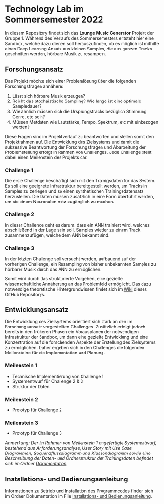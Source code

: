 # Technology Lab im Sommersemester 2022
In diesem Repository findet sich das **Lounge Music Generator** Projekt der Gruppe 1. Während des Verlaufs des Sommersemesters entsteht hier eine Sandbox, welche dazu dienen soll herauszufinden, ob es möglich ist mithilfe eines Deep Learning Ansatz aus kleinen Samples, die aus ganzen Tracks geschnitten werden, hörbare Musik zu resampeln.

## Forschungsansatz
Das Projekt möchte sich einer Problemlösung über die folgenden Forschungsfragen annähern:
  1. Lässt sich hörbare Musik erzeugen?
  2. Reicht das stochaistische Sampling? Wie lange ist eine optimale Sampledauer?
  3. Wie ähnlich müssen sich die Ursprungstracks bezüglich Stimmung Genre, etc sein?
  4. Müssen Metdaten wie Lautstärke, Tempo, Spektrum, etc mit einbezogen werden?

Diese Fragen sind im Projektverlauf zu beantworten und stellen somit den Projektrahmen auf. Die Entwicklung des Zielsystems und damit die sukzessive Beantwortung der Forschungsfragen und Abarbeitung der Problemstellung erfolgt in Rahmen von Challenges. Jede Challenge stellt dabei einen Meilenstein des Projekts dar. 

### Challenge 1
Die erste Challenge beschäftigt sich mit den Trainigsdaten für das System. Es soll eine geeignete Infrastruktur bereitgestellt werden, um Tracks in Samples zu zerlegen und so einen synthetischen Trainingsdatensatz herzustellen. Die Daten müssen zusätzlich in eine Form überführt werden, um sie einem Neuronalen netz zugänglich zu machen.

### Challenge 2
In dieser Challenge geht es darum, dass ein ANN trainiert wird, welches abschließend in der Lage sein soll, Samples wieder zu einem Track zusammenzufügen, welche dem ANN bekannt sind.

### Challenge 3
In der letzten Challenge soll versucht werden, aufbauend auf der vorherigen Challenge, ein Resampling von bisher unbekannten Samples zu hörbarer Musik durch das ANN zu ermöglichen.  

Somit wird durch das strukturierte Vorgehen, eine gezielte wissenschaftliche Annäherung an das Problemfeld ermöglicht. Das dazu notwendige theoretische Hintergrundwissen findet sich im [Wiki](https://github.com/JenniferHammen/TechnologyLab2022/wiki) dieses GitHub Repositorys.

## Entwicklungsansatz
Die Entwicklung des Zielsystems orientiert sich stark an den im Forschungsansatz vorgestellten Challenges. Zusätzlich erfolgt jedoch bereits in den früheren Phasen ein Vorausplanen der notwendigen Infrastruktur der Sandbox, um dann eine gezielte Entwicklung und eine Konzentration auf die forschenden Aspekte der Erstellung des Zielsystems zu ermöglichen. Daher ergeben sich in den Challenges die folgenden Meilensteine für die Implementation und Planung.

### Meilenstein 1
- Technische Implementierung von Challenge 1
- Systementwurf für Challenge 2 & 3
- Struktur der Daten

### Meilenstein 2
- Prototyp für Challenge 2

### Meilenstein 3
- Prototyp für Challenge 3

*Anmerkung: Der im Rahmen von Meilenstein 1 angefertigte Systementwurf, bestehend aus Anforderungsanalyse, User Story mit Use Case Diagrammen, Sequenzflussdiagramm und Klassendiagramm sowie eine Beschreibung der Daten- und Ordnerstruktur der Trainingsdaten befindet sich im Ordner [Dokumentation](https://github.com/JenniferHammen/TechnologyLab2022/tree/main/Dokumentation).*

## Installations- und Bedienungsanleitung
Informationen zu Betrieb und Installation des Programmcodes finden sich im Ordner Dokumentation im File [Installations- und Bedienungsanleitung](https://github.com/JenniferHammen/TechnologyLab2022/blob/main/Dokumentation/Installations-%20und%20Bedienungsanleitung.md).
